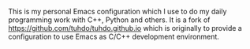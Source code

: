 This is my personal Emacs configuration which I use to do my daily programming work with C++, Python and others. It is a fork of https://github.com/tuhdo/tuhdo.github.io which is originally to provide a configuration to use Emacs as C/C++ development environment.
